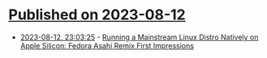 # [Published on 2023-08-12](index.md)

* [2023-08-12, 23:03:25](https://lobste.rs/s/nejhz0/running_mainstream_linux_distro) - [Running a Mainstream Linux Distro Natively on Apple Silicon: Fedora Asahi Remix First Impressions](https://jasoneckert.github.io/myblog/fedora-asahi-remix/)
